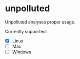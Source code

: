 # unpolluted

Unpolluted analyses proper usage.

Currently supported:

* [x] Linux
* [ ] Mac
* [ ] Windows